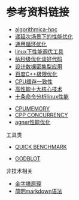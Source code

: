 # 参考资料链接
- [algorithmica-hpc](https://en.algorithmica.org/hpc/)
- [递延次场景下的性能优化](https://mp.weixin.qq.com/s/2drIFihDSBLkhklPuSmZkQ)
- [通用循环优化](https://blog.csdn.net/qq_36287943/article/details/108542455)
- [linux下性能调优工具](https://mp.weixin.qq.com/s/SwR9-2SrmzXEboKfqN2eSA)
- [纳秒级优化谈好代码](https://mp.weixin.qq.com/s/SwR9-2SrmzXEboKfqN2eSA)
- [设计数据密集型应用](https://mp.weixin.qq.com/s/LIXDf3fIOtY7quYD_pQU4Q)
- [百度C++极限优化](https://mp.weixin.qq.com/s/0Ofo8ak7-UXuuOoD0KIHwA)
- [CPU缓存一致性](https://mp.weixin.qq.com/s/PDUqwAIaUxNkbjvRfovaCg)
- [高性能十大核心技术](https://mp.weixin.qq.com/s/vl3Pk-QfVzjhZgEd6VTC4w)
- [十条命令分析linux性能](https://mp.weixin.qq.com/s/jdnQN9tLkm6Mf3KqryIKmQ)

* [CPUMEMORY](https://akkadia.org/drepper/cpumemory.pdf)
* [CPP CONCURRENCY](https://paul.pub/cpp-concurrency/)
* [agner性能优化](https://www.agner.org/optimize/)



工具类

- [QUICK BENCHMARK](https://quick-bench.com/q/xNcDmD0N88EYUZlYSCfkL53f0Zg)

- [GODBLOT](https://rust.godbolt.org/)

  

非技术相关
- [金字塔原理](https://mp.weixin.qq.com/s/h8pmJVmhGE7xDfRvAnZcUQ)
- [简明markdown语法](https://www.jianshu.com/p/335db5716248)


